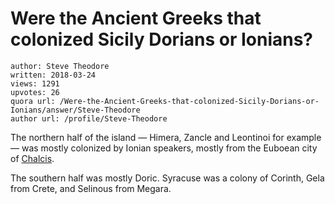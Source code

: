 # Were the Ancient Greeks that colonized Sicily Dorians or Ionians?

	author: Steve Theodore
	written: 2018-03-24
	views: 1291
	upvotes: 26
	quora url: /Were-the-Ancient-Greeks-that-colonized-Sicily-Dorians-or-Ionians/answer/Steve-Theodore
	author url: /profile/Steve-Theodore


The northern half of the island — Himera, Zancle and Leontinoi for example — was mostly colonized by Ionian speakers, mostly from the Euboean city of [Chalcis](https://en.wikipedia.org/wiki/Chalcis).

The southern half was mostly Doric. Syracuse was a colony of Corinth, Gela from Crete, and Selinous from Megara.

